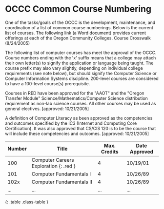 # OCCC Common Course Numbering

One of the tasks/goals of the OCCC is the development, maintenance, and coordination of a list of common course numberings. Below is the current list of courses. The following link (a Word document) provides current offerings at each of the Oregon Community Colleges. 
Course Crosswalk (8/24/2005)

The following list of computer courses has meet the approval of the OCCC. Course numbers ending with the 'x' suffix means that a college may attach their own letter(s) to signify the application or language being taught. The course prefix may also vary slightly, depending on individual college requirements (see note below), but should signify the Computer Science or Computer Information Systems discipline. 200-level courses are considered to have a 100-level course(s) prerequisite. 

Courses in RED have been approved for the "AAOT" and the "Oregon Transfer Module" Science/Mathematics/Computer Science distribution requirement as non-lab science courses. All other courses may be used as general electives. [approved: 10/21/2005]

A definition of Computer Literacy as been approved as the competencies and outcomes specified by the IC3 (Internet and Computing Core Certification). It was also approved that CS/CIS 120 is to be the course that will include these competencies and outcomes. [approved: 10/21/2005]

| Number 	| Title 	| Max. Credits 	| Date Approved 	|
|-	|-	|-	|-	|
| 100 	| Computer Careers Exploration {: .red } 	| 4 	| 10/19/01 	|
| 101 	| Computer Fundamentals I 	| 4 	| 10/26/89 	|
| 102x 	| Computer Fundamentals II 	| 4 	| 10/26/89 	|
| ... 	| ...	| ... 	| ...	|
{: .table .class-table }
